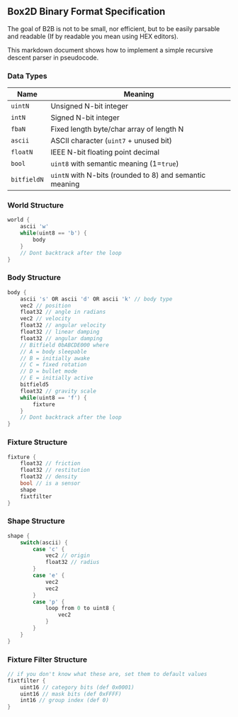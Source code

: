 ## Box2D Binary Format Specification

The goal of B2B is not to be small, nor efficient, but to be easily parsable and readable (If by readable you mean using HEX editors).

This markdown document shows how to implement a simple recursive descent parser in pseudocode.

### Data Types

| Name        | Meaning                                                 |
| ----        | -------                                                 |
| `uintN`     | Unsigned N-bit integer                                  |
| `intN`      | Signed N-bit integer                                    |
| `fbaN`      | Fixed length byte/char array of length N                |
| `ascii`     | ASCII character (`uint7` + unused bit)                  |
| `floatN`    | IEEE N-bit floating point decimal                       |
| `bool`      | `uint8` with semantic meaning (1=`true`)                |
| `bitfieldN` | `uintN` with N-bits (rounded to 8) and semantic meaning |

### World Structure

```c
world {
	ascii 'w'
	while(uint8 == 'b') {
		body
	}
	// Dont backtrack after the loop
}
```

### Body Structure

```c
body {
	ascii 's' OR ascii 'd' OR ascii 'k' // body type
	vec2 // position
	float32 // angle in radians
	vec2 // velocity
	float32 // angular velocity
	float32 // linear damping
	float32 // angular damping
	// Bitfield 0bABCDE000 where
	// A = body sleepable
	// B = initially awake
	// C = fixed rotation
	// D = bullet mode
	// E = initially active
	bitfield5
	float32 // gravity scale
	while(uint8 == 'f') {
		fixture
	}
	// Dont backtrack after the loop
}
```

### Fixture Structure

```c
fixture {
	float32 // friction
	float32 // restitution
	float32 // density
	bool // is a sensor
	shape
	fixtfilter
}
```

### Shape Structure

```c
shape {
	switch(ascii) {
		case 'c' {
			vec2 // origin
			float32 // radius
		}
		case 'e' {
			vec2
			vec2
		}
		case 'p' {
			loop from 0 to uint8 {
				vec2
			}
		}
	}
}
```

### Fixture Filter Structure

```c
// if you don't know what these are, set them to default values
fixtfilter {
	uint16 // category bits (def 0x0001)
	uint16 // mask bits (def 0xFFFF)
	int16 // group index (def 0)
}
```

# 
